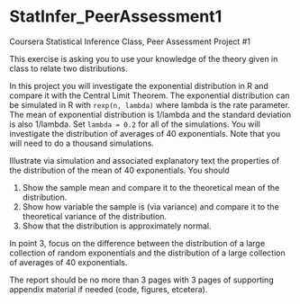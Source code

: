 # StatInfer_PeerAssessment1
Coursera Statistical Inference Class, Peer Assessment Project #1

This exercise is asking you to use your knowledge of the theory given in class 
to relate two distributions.  

In this project you will investigate the exponential distribution in R and 
compare it with the Central Limit Theorem. The exponential distribution can be 
simulated in R with `rexp(n, lambda)` where lambda is the rate parameter. The 
mean of exponential distribution is 1/lambda and the standard deviation is also 
1/lambda. Set `lambda = 0.2` for all of the simulations. You will investigate 
the distribution of averages of 40 exponentials. Note that you will need to do 
a thousand simulations.

Illustrate via simulation and associated explanatory text the properties of the 
distribution of the mean of 40 exponentials.  You should

1. Show the sample mean and compare it to the theoretical mean of the distribution.
2. Show how variable the sample is (via variance) and compare it to the theoretical 
variance of the distribution.
3. Show that the distribution is approximately normal.

In point 3, focus on the difference between the distribution of a large collection 
of random exponentials and the distribution of a large collection of averages of 
40 exponentials. 

The report should be no more than 3 pages with 3 pages of supporting appendix 
material if needed (code, figures, etcetera). 
